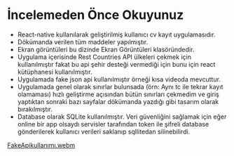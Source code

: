 # İncelemeden Önce Okuyunuz
- React-native kullanılarak geliştirilmiş kullanıcı cv kayıt uygulamasıdır.
- Dökümanda verilen tüm maddeler yapılmıştır.
- Ekran görüntüleri bu dizinde Ekran Görüntüleri klasöründedir.
- Uygulama içerisinde Rest Countries API ülkeleri çekmek için kullanılmıştır fakat bu api şehir desteği vermediği için bunu için react kütüphanesi kullanılmıştır.
- Uygulamada fake json api kullanılmıştır örneği kısa videoda mevcuttur.
- Uygulamada genel olarak sınırlar bulunsada (örn: Aynı tc ile tekrar kayıt olamaması) hızlı geliştirme açısından bütün sınırları çekmedim ve giriş yaptıktan sonraki bazı sayfalar dökümanda yazdığı gibi tasarım olarak bırakılmıştır.
- Database olarak SQLite kullanılmıştır. Veri güvenliğini sağlamak için eğer online bir app olsaydı servisler tarafından token ile şifreli database gönderilerek kullanıcı verileri saklanıp sqllitedan silinebilirdi.

 
[FakeApikullanımı.webm](https://github.com/IChadWickI/UserSaveApp/assets/101260290/800edaa8-1490-4413-ac07-b8b51c6a550a)
